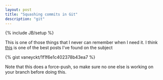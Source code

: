 ```yaml
---
layout: post
title: "Squashing commits in Git"
description: "git"
---
```

{% include JB/setup %}

This is one of those things that I never can remember when I need it. I think [this](http://blog.steveklabnik.com/posts/2012-11-08-how-to-squash-commits-in-a-github-pull-request) is one of the best posts I've found on the subject

{% gist vaneyckt/1f1f6e1c402378b43ea7 %}

Note that this does a force-push, so make sure no one else is working on your branch before doing this.
